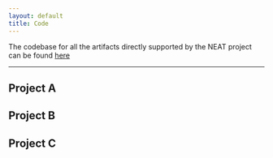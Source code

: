 ```yaml
---
layout: default
title: Code
---
```


The codebase for all the artifacts directly supported by the NEAT project can be found [here](https://github.com/epsrc-neat-project/)

---

## Project A



## Project B



## Project C
